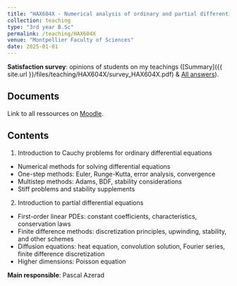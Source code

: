 ```yaml
---
title: "HAX604X - Numerical analysis of ordinary and partial differential equations"
collection: teaching
type: "3rd year B.Sc"
permalink: /teaching/HAX604X
venue: "Montpellier Faculty of Sciences"
date: 2025-01-01
---
```


<b>Satisfaction survey</b>: opinions of students on my teachings ([Summary]({{ site.url }}/files/teaching/HAX604X/survey_HAX604X.pdf) & [All answers](https://docs.google.com/spreadsheets/d/1qpvNiTXrOnZMDtKGudk83oF0qZt7Sh9JKCIGzUL10OY/edit?usp=share_link)).

## Documents

Link to all ressources on [Moodle](https://moodle.umontpellier.fr).

## Contents

1) Introduction to Cauchy problems for ordinary differential equations
- Numerical methods for solving differential equations
- One-step methods: Euler, Runge-Kutta, error analysis, convergence
- Multistep methods: Adams, BDF, stability considerations
- Stiff problems and stability supplements

2) Introduction to partial differential equations
- First-order linear PDEs: constant coefficients, characteristics, conservation laws
- Finite difference methods: discretization principles, upwinding, stability, and other schemes
- Diffusion equations: heat equation, convolution solution, Fourier series, finite difference discretization
- Higher dimensions: Poisson equation

**Main responsible**: Pascal Azerad



